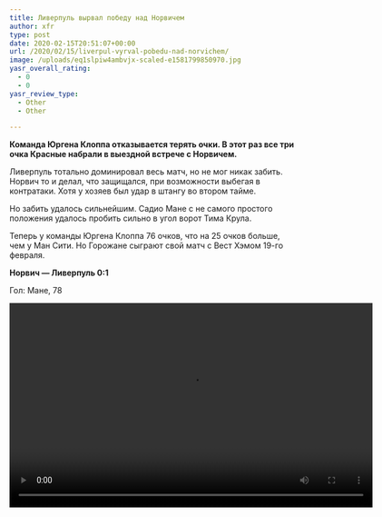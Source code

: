 ```yaml
---
title: Ливерпуль вырвал победу над Норвичем
author: xfr
type: post
date: 2020-02-15T20:51:07+00:00
url: /2020/02/15/liverpul-vyrval-pobedu-nad-norvichem/
image: /uploads/eq1slpiw4ambvjx-scaled-e1581799850970.jpg
yasr_overall_rating:
  - 0
  - 0
yasr_review_type:
  - Other
  - Other

---
```

**Команда Юргена Клоппа отказывается терять очки. В этот раз все три очка Красные набрали в выездной встрече с Норвичем.**

Ливерпуль тотально доминировал весь матч, но не мог никак забить. Норвич то и делал, что защищался, при возможности выбегая в контратаки. Хотя у хозяев был удар в штангу во втором тайме.

Но забить удалось сильнейшим. Садио Мане с не самого простого положения удалось пробить сильно в угол ворот Тима Крула.

Теперь у команды Юргена Клоппа 76 очков, что на 25 очков больше, чем у Ман Сити. Но Горожане сыграют свой матч с Вест Хэмом 19-го февраля.

**Норвич &#8212; Ливерпуль 0:1**
  
Гол: Мане, 78

<div style="width: 640px;" class="wp-video">
  <video class="wp-video-shortcode" id="video-2875-4" width="640" height="360" preload="metadata" controls="controls"><source type="video/mp4" src="https://bet-bro.com.ua/wp-content/uploads/sites/2/2020/02/sadio-mané’s-goal-against-norwich-in-gif-form-is-everything-you-need-this-saturday-evening......-.mp4?_=4" /><a href="https://bet-bro.com.ua/wp-content/uploads/sites/2/2020/02/sadio-mané’s-goal-against-norwich-in-gif-form-is-everything-you-need-this-saturday-evening......-.mp4">https://bet-bro.com.ua/wp-content/uploads/sites/2/2020/02/sadio-mané’s-goal-against-norwich-in-gif-form-is-everything-you-need-this-saturday-evening......-.mp4</a></video>
</div>